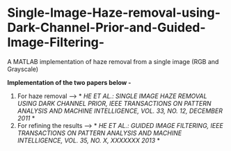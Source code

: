 # Single-Image-Haze-removal-using-Dark-Channel-Prior-and-Guided-Image-Filtering-
A MATLAB implementation of haze removal from a single image (RGB and Grayscale)

**Implementation of the two papers below -**
1. For haze removal -->  * *HE ET AL.: SINGLE IMAGE HAZE REMOVAL USING DARK CHANNEL PRIOR, IEEE TRANSACTIONS ON PATTERN ANALYSIS AND MACHINE INTELLIGENCE, VOL. 33, NO. 12, DECEMBER 2011* * 
2. For refining the results --> * *HE ET AL.: GUIDED IMAGE FILTERING, IEEE TRANSACTIONS ON PATTERN ANALYSIS AND MACHINE INTELLIGENCE, VOL. 35, NO. X, XXXXXXX 2013* * 


